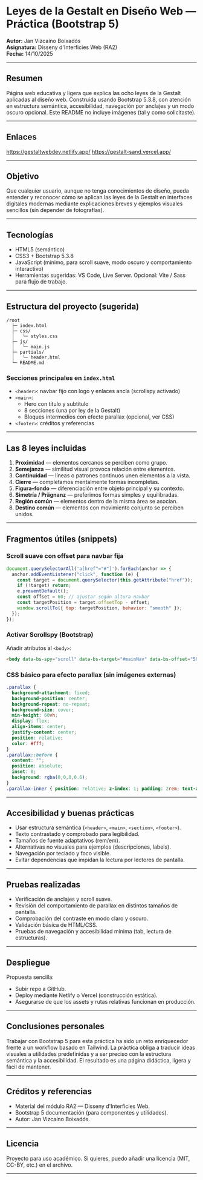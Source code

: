 # Leyes de la Gestalt en Diseño Web — Práctica (Bootstrap 5)

**Autor:** Jan Vizcaíno Boixadós  
**Asignatura:** Disseny d'Interficies Web (RA2)  
**Fecha:** 14/10/2025

---

## Resumen
Página web educativa y ligera que explica las ocho leyes de la Gestalt aplicadas al diseño web. Construida usando Bootstrap 5.3.8, con atención en estructura semántica, accesibilidad, navegación por anclajes y un modo oscuro opcional. Este README no incluye imágenes (tal y como solicitaste).

---

## Enlaces
https://gestaltwebdev.netlify.app/
https://gestalt-sand.vercel.app/

---

## Objetivo
Que cualquier usuario, aunque no tenga conocimientos de diseño, pueda entender y reconocer cómo se aplican las leyes de la Gestalt en interfaces digitales modernas mediante explicaciones breves y ejemplos visuales sencillos (sin depender de fotografías).

---

## Tecnologías
- HTML5 (semántico)
- CSS3 + Bootstrap 5.3.8
- JavaScript (mínimo, para scroll suave, modo oscuro y comportamiento interactivo)
- Herramientas sugeridas: VS Code, Live Server. Opcional: Vite / Sass para flujo de trabajo.

---

## Estructura del proyecto (sugerida)
```
/root
  ├─ index.html
  ├─ css/
  │   └─ styles.css
  ├─ js/
  │   └─ main.js
  ├─ partials/
  │   └─ header.html
  └─ README.md
```

### Secciones principales en `index.html`
- `<header>`: navbar fijo con logo y enlaces ancla (scrollspy activado)
- `<main>`:
  - Hero con título y subtítulo
  - 8 secciones (una por ley de la Gestalt)
  - Bloques intermedios con efecto parallax (opcional, ver CSS)
- `<footer>`: créditos y referencias

---

## Las 8 leyes incluidas
1. **Proximidad** — elementos cercanos se perciben como grupo.  
2. **Semejanza** — similitud visual provoca relación entre elementos.  
3. **Continuidad** — líneas o patrones continuos unen elementos a la vista.  
4. **Cierre** — completamos mentalmente formas incompletas.  
5. **Figura–fondo** — diferenciación entre objeto principal y su contexto.  
6. **Simetría / Prägnanz** — preferimos formas simples y equilibradas.  
7. **Región común** — elementos dentro de la misma área se asocian.  
8. **Destino común** — elementos con movimiento conjunto se perciben unidos.

---

## Fragmentos útiles (snippets)

### Scroll suave con offset para navbar fija
```js
document.querySelectorAll('a[href^="#"]').forEach(anchor => {
  anchor.addEventListener("click", function (e) {
    const target = document.querySelector(this.getAttribute("href"));
    if (!target) return;
    e.preventDefault();
    const offset = 60; // ajustar según altura navbar
    const targetPosition = target.offsetTop - offset;
    window.scrollTo({ top: targetPosition, behavior: "smooth" });
  });
});
```

### Activar Scrollspy (Bootstrap)
Añadir atributos al `<body>`:
```html
<body data-bs-spy="scroll" data-bs-target="#mainNav" data-bs-offset="50" tabindex="0">
```

### CSS básico para efecto parallax (sin imágenes externas)
```css
.parallax {
  background-attachment: fixed;
  background-position: center;
  background-repeat: no-repeat;
  background-size: cover;
  min-height: 60vh;
  display: flex;
  align-items: center;
  justify-content: center;
  position: relative;
  color: #fff;
}
.parallax::before {
  content: "";
  position: absolute;
  inset: 0;
  background: rgba(0,0,0,0.6);
}
.parallax-inner { position: relative; z-index: 1; padding: 2rem; text-align:center; }
```

---

## Accesibilidad y buenas prácticas
- Usar estructura semántica (`<header>`, `<main>`, `<section>`, `<footer>`).
- Texto contrastado y comprobado para legibilidad.
- Tamaños de fuente adaptativos (rem/em).
- Alternativas no visuales para ejemplos (descripciones, labels).
- Navegación por teclado y foco visible.
- Evitar dependencias que impidan la lectura por lectores de pantalla.

---

## Pruebas realizadas
- Verificación de anclajes y scroll suave.
- Revisión del comportamiento de parallax en distintos tamaños de pantalla.
- Comprobación del contraste en modo claro y oscuro.
- Validación básica de HTML/CSS.
- Pruebas de navegación y accesibilidad mínima (tab, lectura de estructuras).

---

## Despliegue
Propuesta sencilla:
- Subir repo a GitHub.
- Deploy mediante Netlify o Vercel (construcción estática).
- Asegurarse de que los assets y rutas relativas funcionan en producción.

---

## Conclusiones personales
Trabajar con Bootstrap 5 para esta práctica ha sido un reto enriquecedor frente a un workflow basado en Tailwind. La práctica obliga a traducir ideas visuales a utilidades predefinidas y a ser preciso con la estructura semántica y la accesibilidad. El resultado es una página didáctica, ligera y fácil de mantener.

---

## Créditos y referencias
- Material del módulo RA2 — Disseny d'Interficies Web.
- Bootstrap 5 documentación (para componentes y utilidades).
- Autor: Jan Vizcaíno Boixadós.

---

## Licencia
Proyecto para uso académico. Si quieres, puedo añadir una licencia (MIT, CC-BY, etc.) en el archivo.

---
